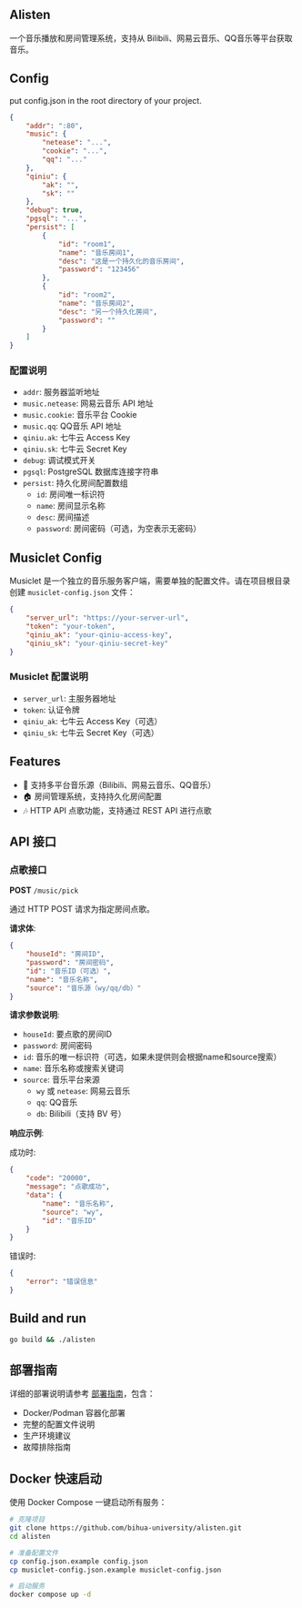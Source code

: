 ## Alisten

一个音乐播放和房间管理系统，支持从 Bilibili、网易云音乐、QQ音乐等平台获取音乐。

## Config

put config.json in the root directory of your project.

```json
{
    "addr": ":80",
    "music": {
        "netease": "...",
        "cookie": "...",
        "qq": "..."
    },
    "qiniu": {
        "ak": "",
        "sk": ""
    },
    "debug": true,
    "pgsql": "...",
    "persist": [
        {
            "id": "room1",
            "name": "音乐房间1",
            "desc": "这是一个持久化的音乐房间",
            "password": "123456"
        },
        {
            "id": "room2", 
            "name": "音乐房间2",
            "desc": "另一个持久化房间",
            "password": ""
        }
    ]
}
```

### 配置说明

- `addr`: 服务器监听地址
- `music.netease`: 网易云音乐 API 地址
- `music.cookie`: 音乐平台 Cookie
- `music.qq`: QQ音乐 API 地址
- `qiniu.ak`: 七牛云 Access Key
- `qiniu.sk`: 七牛云 Secret Key
- `debug`: 调试模式开关
- `pgsql`: PostgreSQL 数据库连接字符串
- `persist`: 持久化房间配置数组
  - `id`: 房间唯一标识符
  - `name`: 房间显示名称
  - `desc`: 房间描述
  - `password`: 房间密码（可选，为空表示无密码）

## Musiclet Config

Musiclet 是一个独立的音乐服务客户端，需要单独的配置文件。请在项目根目录创建 `musiclet-config.json` 文件：

```json
{
    "server_url": "https://your-server-url",
    "token": "your-token",
    "qiniu_ak": "your-qiniu-access-key",
    "qiniu_sk": "your-qiniu-secret-key"
}
```

### Musiclet 配置说明

- `server_url`: 主服务器地址
- `token`: 认证令牌
- `qiniu_ak`: 七牛云 Access Key（可选）
- `qiniu_sk`: 七牛云 Secret Key（可选）

## Features

- 🎵 支持多平台音乐源（Bilibili、网易云音乐、QQ音乐）
- 🏠 房间管理系统，支持持久化房间配置
- 🎶 HTTP API 点歌功能，支持通过 REST API 进行点歌

## API 接口

### 点歌接口

**POST** `/music/pick`

通过 HTTP POST 请求为指定房间点歌。

**请求体**:

```json
{
    "houseId": "房间ID",
    "password": "房间密码",
    "id": "音乐ID（可选）",
    "name": "音乐名称",
    "source": "音乐源（wy/qq/db）"
}
```

**请求参数说明**:

- `houseId`: 要点歌的房间ID
- `password`: 房间密码
- `id`: 音乐的唯一标识符（可选，如果未提供则会根据name和source搜索）
- `name`: 音乐名称或搜索关键词
- `source`: 音乐平台来源
  - `wy` 或 `netease`: 网易云音乐
  - `qq`: QQ音乐
  - `db`: Bilibili（支持 BV 号）

**响应示例**:

成功时:

```json
{
    "code": "20000",
    "message": "点歌成功",
    "data": {
        "name": "音乐名称",
        "source": "wy",
        "id": "音乐ID"
    }
}
```

错误时:

```json
{
    "error": "错误信息"
}
```

## Build and run

```bash
go build && ./alisten
```

## 部署指南

详细的部署说明请参考 [部署指南](docs/deploy.md)，包含：

- Docker/Podman 容器化部署
- 完整的配置文件说明
- 生产环境建议
- 故障排除指南

## Docker 快速启动

使用 Docker Compose 一键启动所有服务：

```bash
# 克隆项目
git clone https://github.com/bihua-university/alisten.git
cd alisten

# 准备配置文件
cp config.json.example config.json
cp musiclet-config.json.example musiclet-config.json

# 启动服务
docker compose up -d
```
